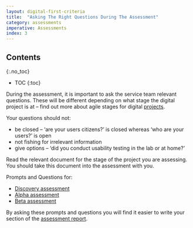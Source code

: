 ```yaml
---
layout: digital-first-criteria
title:  "Asking The Right Questions During The Assessment"
category: assessments
imperative: Assessments
index: 3
---
```


## Contents
{:.no_toc}
* TOC
{:toc}
<!--TOC max3-->

During the assessment, it is important to ask the service team relevant questions. These will be different depending on what stage the digital project is at – find out more about agile stages for digital [projects](/assessments/agile-overview).

Your questions should not:

* be closed – ‘are your users citizens?’ is closed whereas ‘who are your users?’ is open
* not fishing for irrelevant information
* give options – ‘did you conduct usability testing in the lab or at home?’

Read the relevant document for the stage of the project you are assessing. You should take this document into the assessment with you.

Prompts and Questions for:

* [Discovery assessment](/Prompts_and_Questions-Discovery_v.9.docx)
* [Alpha assessment](/Prompts_and_Questions-Alpha_v.9.docx)
* [Beta assessment](/Prompts_and_Questions-Beta_v.9.docx)

By asking these prompts and questions you will find it easier to write your section of the [assessment report](/assessments/assessment-guide-to-writing-the-report).

